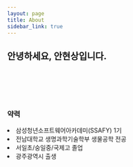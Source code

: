 ```yaml
---
layout: page
title: About
sidebar_link: true
---
```


<h2>안녕하세요, 안현상입니다.</h2>
<br>
<br>
<br>
<br>
<h3>약력</h3>
<li>삼성청년소프트웨어아카데미(SSAFY) 1기</li>
<li>전남대학교 생명과학기술학부 생물공학 전공</li>
<li>서일초/숭일중/국제고 졸업</li>
<li>광주광역시 출생</li>


